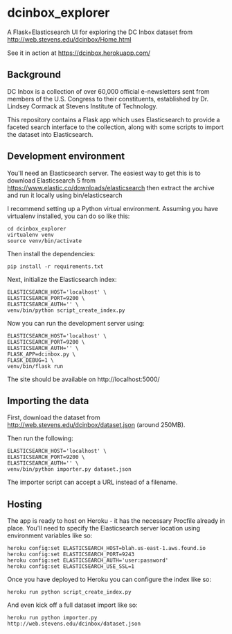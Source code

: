 # dcinbox_explorer

A Flask+Elasticsearch UI for exploring the DC Inbox dataset from
http://web.stevens.edu/dcinbox/Home.html

See it in action at https://dcinbox.herokuapp.com/

## Background

DC Inbox is a collection of over 60,000 official e-newsletters sent from
members of the U.S. Congress to their constituents, established by Dr. Lindsey
Cormack at Stevens Institute of Technology.

This repository contains a Flask app which uses Elasticsearch to provide a
faceted search interface to the collection, along with some scripts to import
the dataset into Elasticsearch.

## Development environment

You'll need an Elasticsearch server. The easiest way to get this is to
download Elasticsearch 5 from https://www.elastic.co/downloads/elasticsearch
then extract the archive and run it locally using bin/elasticsearch

I recommend setting up a Python virtual environment. Assuming you have
virtualenv installed, you can do so like this:

    cd dcinbox_explorer
    virtualenv venv
    source venv/bin/activate

Then install the dependencies:

    pip install -r requirements.txt

Next, initialize the Elasticsearch index:

    ELASTICSEARCH_HOST='localhost' \
    ELASTICSEARCH_PORT=9200 \
    ELASTICSEARCH_AUTH='' \
    venv/bin/python script_create_index.py

Now you can run the development server using:

    ELASTICSEARCH_HOST='localhost' \
    ELASTICSEARCH_PORT=9200 \
    ELASTICSEARCH_AUTH='' \
    FLASK_APP=dcinbox.py \
    FLASK_DEBUG=1 \
    venv/bin/flask run

The site should be available on http://localhost:5000/

## Importing the data

First, download the dataset from http://web.stevens.edu/dcinbox/dataset.json
(around 250MB).

Then run the following:

    ELASTICSEARCH_HOST='localhost' \
    ELASTICSEARCH_PORT=9200 \
    ELASTICSEARCH_AUTH='' \
    venv/bin/python importer.py dataset.json

The importer script can accept a URL instead of a filename.

## Hosting

The app is ready to host on Heroku - it has the necessary Procfile already in
place. You'll need to specify the Elasticsearch server location using
environment variables like so:

    heroku config:set ELASTICSEARCH_HOST=blah.us-east-1.aws.found.io
    heroku config:set ELASTICSEARCH_PORT=9243
    heroku config:set ELASTICSEARCH_AUTH='user:password'
    heroku config:set ELASTICSEARCH_USE_SSL=1

Once you have deployed to Heroku you can configure the index like so:

    heroku run python script_create_index.py

And even kick off a full dataset import like so:

    heroku run python importer.py http://web.stevens.edu/dcinbox/dataset.json
